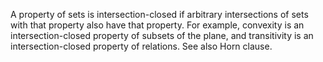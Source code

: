 A property of sets is intersection-closed if arbitrary intersections of
sets with that property also have that property. For example, convexity
is an intersection-closed property of subsets of the plane, and
transitivity is an intersection-closed property of relations. See also
Horn clause.
